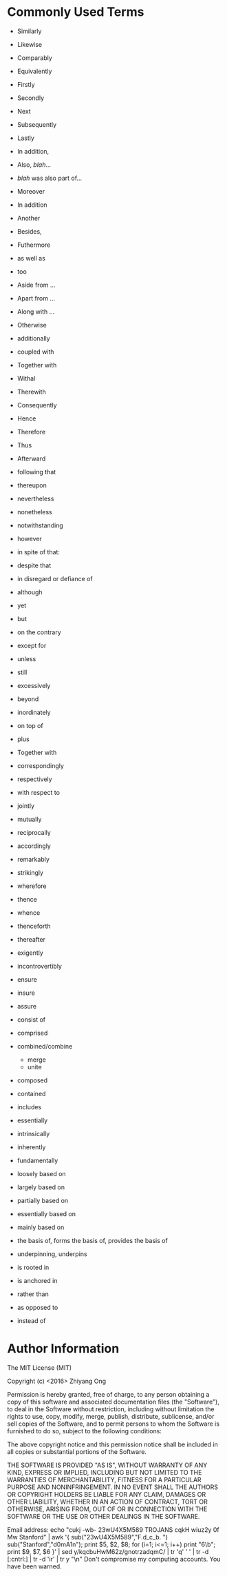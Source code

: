 #	Commonly Used Terms

+ Similarly
+ Likewise
+ Comparably
+ Equivalently


+ Firstly
+ Secondly
+ Next
+ Subsequently
+ Lastly

+ In addition,
+ Also, *blah*...
+ *blah* was also part of...
+ Moreover
+ In addition
+ Another
+ Besides,
+ Futhermore
+ as well as
+ too
+ Aside from ...
+ Apart from ...
+ Along with ...
+ Otherwise
+ additionally
+ coupled with
+ Together with
+ Withal
+ Therewith



+ Consequently
+ Hence
+ Therefore
+ Thus
+ Afterward
+ following that
+ thereupon





+ nevertheless
+ nonetheless
+ notwithstanding
+ however
+ in spite of that:
+ despite that
+ in disregard or defiance of
+ although
+ yet
+ but
+ on the contrary
+ except for
+ unless
+ still





+ excessively
+ beyond
+ inordinately
+ on top of
+ plus
+ Together with

+ correspondingly
+ respectively
+ with respect to
+ jointly
+ mutually
+ reciprocally
+ accordingly
+ remarkably
+ strikingly

+ wherefore
+ thence
+ whence
+ thenceforth
+ thereafter
+ exigently
+ incontrovertibly




+ ensure
+ insure
+ assure






+ consist of
+ comprised
+ combined/combine
	- merge
	- unite
+ composed
+ contained
+ includes







+ essentially
+ intrinsically
+ inherently
+ fundamentally



+ loosely based on
+ largely based on
+ partially based on
+ essentially based on
+ mainly based on
+ the basis of, forms the basis of, provides the basis of
+ underpinning, underpins
+ is rooted in
+ is anchored in


+ rather than
+ as opposed to
+ instead of








#	Author Information

The MIT License (MIT)

Copyright (c) <2016> Zhiyang Ong

Permission is hereby granted, free of charge, to any person obtaining a copy of this software and associated documentation files (the "Software"), to deal in the Software without restriction, including without limitation the rights to use, copy, modify, merge, publish, distribute, sublicense, and/or sell copies of the Software, and to permit persons to whom the Software is furnished to do so, subject to the following conditions:

The above copyright notice and this permission notice shall be included in all copies or substantial portions of the Software.

THE SOFTWARE IS PROVIDED "AS IS", WITHOUT WARRANTY OF ANY KIND, EXPRESS OR IMPLIED, INCLUDING BUT NOT LIMITED TO THE WARRANTIES OF MERCHANTABILITY, FITNESS FOR A PARTICULAR PURPOSE AND NONINFRINGEMENT. IN NO EVENT SHALL THE AUTHORS OR COPYRIGHT HOLDERS BE LIABLE FOR ANY CLAIM, DAMAGES OR OTHER LIABILITY, WHETHER IN AN ACTION OF CONTRACT, TORT OR OTHERWISE, ARISING FROM, OUT OF OR IN CONNECTION WITH THE SOFTWARE OR THE USE OR OTHER DEALINGS IN THE SOFTWARE.

Email address: echo "cukj -wb- 23wU4X5M589 TROJANS cqkH wiuz2y 0f Mw Stanford" | awk '{ sub("23wU4X5M589","F.d_c_b. ") sub("Stanford","d0mA1n"); print $5, $2, $8; for (i=1; i<=1; i++) print "6\b"; print $9, $7, $6 }' | sed y/kqcbuHwM62z/gnotrzadqmC/ | tr 'q' ' ' | tr -d [:cntrl:] | tr -d 'ir' | tr y "\n"		Don't compromise my computing accounts. You have been warned.
